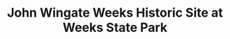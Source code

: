 ---
layout: repo
title: "John Wingate Weeks Historic Site at Weeks State Park"
id: 5951
permalink: repos/5951/
---
